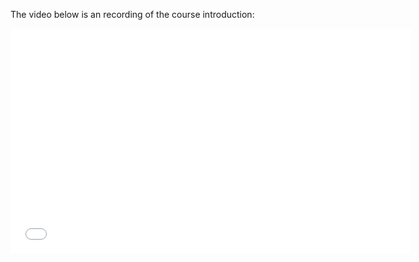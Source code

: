 The video below is an recording of the course introduction:

<iframe width="640" height="360" src="//www.youtube.com/embed/#" frameborder="0" allowfullscreen></iframe>
